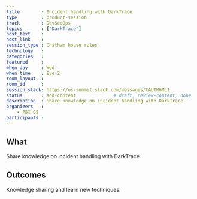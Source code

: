 ```yaml
---
title        : Incident handling with DarkTrace
type         : product-session
track        : DevSecOps
topics       : ["DarkTrace"]
host_text    :
host_link    :
session_type : Chatham house rules
technology   :
categories   :
featured     :
when_day     : Wed
when_time    : Eve-2
room_layout  :
room_id      :
session_slack: https://os-summit.slack.com/messages/CAUTM6ML1
status       : add-content              # draft, review-content, done
description  : Share knowledge on incident handling with DarkTrace
organizers   :
    - PBX GS
participants :
---
```


## What

Share knowledge on incident handling with DarkTrace

## Outcomes

Knowledge sharing and learn new techniques.
